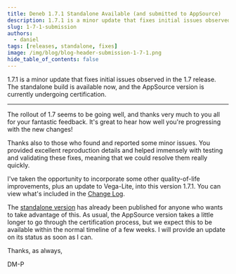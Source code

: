 ```yaml
---
title: Deneb 1.7.1 Standalone Available (and submitted to AppSource)
description: 1.7.1 is a minor update that fixes initial issues observed in the 1.7 release. The standalone build is available now, and the AppSource version is currently undergoing certification.
slug: 1-7-1-submission
authors:
  - daniel
tags: [releases, standalone, fixes]
image: /img/blog/blog-header-submission-1-7-1.png
hide_table_of_contents: false
---
```


1.7.1 is a minor update that fixes initial issues observed in the 1.7 release. The standalone build is available now, and the AppSource version is currently undergoing certification.

<!-- truncate -->

---

The rollout of 1.7 seems to be going well, and thanks very much to you all for your fantastic feedback. It's great to hear how well you're progressing with the new changes!

Thanks also to those who found and reported some minor issues. You provided excellent reproduction details and helped immensely with testing and validating these fixes, meaning that we could resolve them really quickly.

I've taken the opportunity to incorporate some other quality-of-life improvements, plus an update to Vega-Lite, into this version 1.7.1. You can view what's included in the [Change Log](/docs/changelog).

The [standalone version](/docs/getting-started#standalone-version) has already been published for anyone who wants to take advantage of this. As usual, the AppSource version takes a little longer to go through the certification process, but we expect this to be available within the normal timeline of a few weeks. I will provide an update on its status as soon as I can.

Thanks, as always,

DM-P
